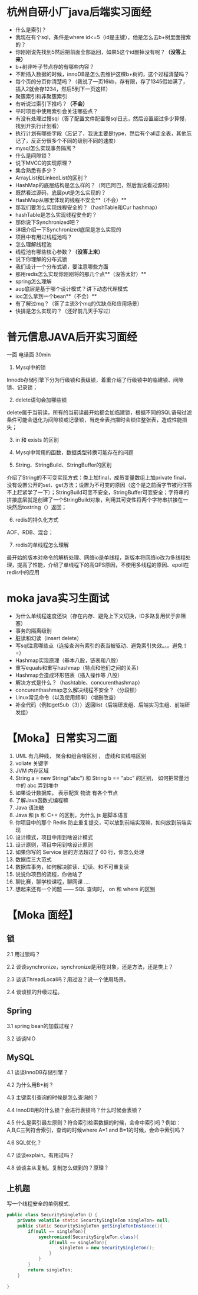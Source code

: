 # 杭州自研小厂java后端实习面经

- 什么是索引？
- 我现在有个sql，条件是where id<=5（id是主键），他是怎么去b+树里面搜索的？
- 你刚刚说先找到5然后把前面全部返回，如果5这个id删掉没有呢？**（没答上来）**
- b+树非叶子节点存的有哪些内容？
- 不断插入数据的时候，innoDB是怎么去维护这棵b+树的，这个过程清楚吗？
- 每个页的分页你清楚吗？（我说了一页16kb，存有限，存了1345假如满了，插入2就会存1234，然后5到下一页这样）
- 聚簇索引和非聚簇索引
- 有听说过索引下推吗？**（不会）**
- 平时项目中使用索引会关注哪些点？
- 有没有处理过慢sql（答了配置文件配置慢sql日志，然后设置超过多少算慢，找到开执行计划看）
- 执行计划有哪些字段（忘记了，我说主要是type，然后有个all走全表，其他忘记了，反正分很多个不同的级别不同的速度）
- mysql怎么实现事务隔离？
- 什么是间隙锁？
- 说下MVCC的实现原理？
- 集合熟悉有多少？
- ArrayList和LinkedList的区别？
- HashMap的底层结构是怎么样的？（阿巴阿巴，然后我说看过源码）
- 既然看过源码，底层put是怎么实现的？
- HashMap从哪里体现的线程不安全**（不会）**
- 那我们要怎么实现线程安全的？（hashTable和Cur hashmap）
- hashTable是怎么实现线程安全的？
- 那你说下Synchronized吧？
- 详细介绍一下Synchronized底层是怎么实现的
- 项目中有用过线程池吗？
- 怎么理解线程池
- 线程池有哪些核心参数？**（没答上来）**
- 说下你理解的分布式锁
- 我们设计一个分布式锁，要注意哪些方面
- 那用redis怎么实现你刚刚将的那几个点**（没答太好）**
- spring怎么理解
- aop底层是基于哪个设计模式？讲下动态代理模式
- ioc怎么拿到一个bean**（不会）**
- 有了解过mq？（答了主流3个mq的优缺点和应用场景）
- 快排是怎么实现的？（还好前几天手写过）

# 普元信息JAVA后开实习面经

一面 电话面  30min

1. Mysql中的锁

Innodb存储引擎下分为行级锁和表级锁，着重介绍了行级锁中的临建锁、间隙锁、记录锁；

2. delete语句会加哪些锁

delete属于当前读，所有的当前读最开始都会加临建锁，根据不同的SQL语句过滤条件可能会退化为间隙锁或记录锁，当走全表扫描时会锁住整张表，造成性能损失；

3. in 和 exists 的区别

4. Mysql中常用的函数，数据类型转换可能存在的问题

5. String、StringBuild、StringBuffer的区别

介绍了String的不可变实现方式：类上加final，成员变量数组上加private final，没有设置公开的set、get方法；设置为不可变的原因（这个是之前面字节被问住答不上赶紧学了一下）；StringBuild可变不安全，StringBuffer可变安全；字符串的拼接底层就是创建了一个StringBuild对象，利用其可变性将两个字符串拼接在一块然后tostring（）返回；

6. redis的持久化方式

 AOF、RDB、混合；

7. redis的单线程怎么理解

 最开始的版本对命令的解析处理、网络io是单线程，新版本将网络io改为多线程处理，提高了性能，介绍了单线程下的高QPS原因，不使用多线程的原因、epoll在redis中的应用

# moka java实习生面试

- 为什么单线程速度还快（存在内存、避免上下文切换，IO多路复用优于非阻塞）
- 事务的隔离级别
- 脏读和幻读（insert delete）
- 写sql注意哪些点（连接查询有索引的表当被驱动、避免索引失效。。。避免！=）
- Hashmap实现原理（基本八股，链表和八股）
- 重写equals和重写hashmap（特点和他们之间的关系）
- Hashmap会造成环形链表（插入操作等 八股）
- 解决方式是什么？（hashtable、concurenthashmap）
- concurenthashmap怎么解决线程不安全？（分段锁）
- Linux常见命令（以及使用频率）（增删改查）
- 补全代码（例如getSub（3））返回list（后端研发组、后端实习生组、前端研发组）

# 【Moka】日常实习二面

1. UML 有几种线， 聚合和组合啥区别 ， 虚线和实线啥区别
2. voliate 关键字
3. JVM 内存区域
4. String a = new String("abc") 和 String b == “abc” 的区别， 如何把常量池中的 abc 弄到堆中
5. 如果设计数据库， 表示配货 物流 有各个节点
6. 了解Java函数式编程嘛
7. Java 语法糖
8. Java 和 js 和 C++ 的区别，为什么 js 是脚本语言
9. 你项目中的那个 Redis 防止重复提交，可以放到前端实现嘛，如何放到前端实现
10. 设计模式，项目中用到啥设计模式
11. 设计原则，项目中用到啥设计原则
12. 如果你写的 Service 层的方法超过了 60 行，你怎么处理
13. 数据库三大范式
14. 数据库事务，如何解决脏读、幻读、和不可重复读
15. 说说你项目的流程，你做啥了
16. 聊比赛，聊学校课程，聊网课 ....
17. 想起来还有一个问题 —— SQL 查询时， on 和 where 的区别

# 【Moka 面经】

## 锁

2.1 用过锁吗？

2.2 谈谈synchronize，synchronize是用在对象，还是方法，还是类上？

2.3 谈谈ThreadLocal吗？用过没？说一个使用场景。

2.4 谈谈锁的升级过程。

## Spring

3.1 spring bean的加载过程？

3.2 谈谈NIO

## MySQL

4.1 谈谈InnoDB存储引擎？

4.2 为什么用B+树？

4.3 主键索引查询的时候是怎么查询的？

4.4 InnoDB用的什么锁？会进行表锁吗？什么时候会表锁？

4.5 什么是索引最左原则？符合索引检索数据的时候，会命中索引吗？例如： A,B,C三列符合索引，查询的时候where A=1 and B=1的时候，会命中索引吗？

4.6 SQL优化？

4.7 谈谈explain。有用过吗？

4.8 谈谈主从复制。复制怎么做到的？原理？

## 上机题

写一个线程安全的单例模式.

```java
public class SecuritySingleTon（）{
    private volatile static SecuritySingleTon singleTon= null;
    public static SecuritySingleTon getSingleTonInstance(){
        if(null == singleTon){
            synchronized(SecuritySingleTon.class){
                if(null == singleTon){
                    singleTon = new SecuritySingleTon();
                }
            }
        }
        return singleTon;
    }
 
}
```


